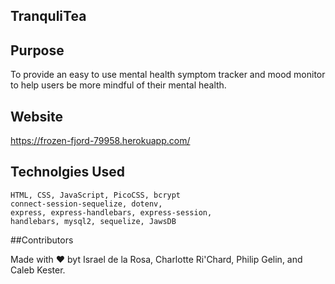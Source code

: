 ## TranquliTea

## Purpose 

To provide an easy to use mental 
health symptom tracker and mood
monitor to help users be more 
mindful of their mental health.
 
## Website

https://frozen-fjord-79958.herokuapp.com/



## Technolgies Used

    HTML, CSS, JavaScript, PicoCSS, bcrypt
    connect-session-sequelize, dotenv,
    express, express-handlebars, express-session,
    handlebars, mysql2, sequelize, JawsDB


##Contributors

Made with ❤️ byt Israel de la Rosa, Charlotte Ri'Chard, Philip Gelin, and Caleb Kester.
